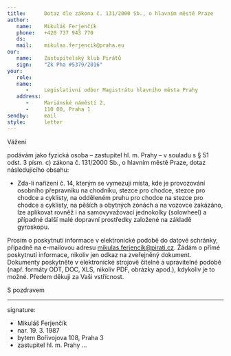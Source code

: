 ```yaml
---
title:      Dotaz dle zákona č. 131/2000 Sb., o hlavním městě Praze
author:
   name:    Mikuláš Ferjenčík
   phone:   +420 737 943 770
   ds:      
   mail:    mikulas.ferjencik@praha.eu
our:
   name:    Zastupitelský klub Pirátů
   sign:    "Zk Pha #5379/2016"
your:
   role:    
   name:    
      -     Legislativní odbor Magistrátu hlavního města Prahy
   address:
      -     Mariánské náměstí 2,
      -     110 00, Praha 1
sendby:     mail
style:      letter
---
```


Vážení

podávám jako fyzická osoba – zastupitel hl. m. Prahy – v souladu s § 51 odst. 3 písm. c) zákona č. 131/2000 Sb., o hlavním městě Praze, dotaz následujícího obsahu:

* Zda-li nařízení č. 14, kterým se vymezují místa, kde je provozování osobního přepravníku na chodníku, stezce pro chodce, stezce pro chodce a cyklisty, na odděleném pruhu pro chodce na stezce pro chodce a cyklisty, na pěších a obytných zónách a na vozovce zakázáno, lze aplikovat rovněž i na samovyvažovací jednokolky (solowheel) a případné další malé dopravní prostředky založené na základě gyroskopu.

Prosím o poskytnutí informace v elektronické podobě do datové schránky, případně na e-mailovou adresu mikulas.ferjencik@pirati.cz. Žádám o přímé poskytnutí informace, nikoliv jen odkaz na zveřejněný dokument. Dokumenty poskytněte v elektronické strojově čitelné a upravitelné podobě (např. formáty ODT, DOC, XLS, nikoliv PDF, obrázky apod.), kdykoliv je to možné. Předem děkuji za Vaši vstřícnost.

S pozdravem

---
signature:
  - Mikuláš Ferjenčík
  - nar. 19. 3. 1987
  - bytem Bořivojova 108, Praha 3
  - zastupitel hl. m. Prahy
...
